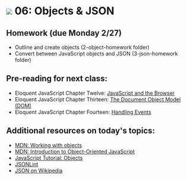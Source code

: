 # ![](https://ga-dash.s3.amazonaws.com/production/assets/logo-9f88ae6c9c3871690e33280fcf557f33.png) 06: Objects & JSON

## Homework (due Monday 2/27)

* Outline and create objects (2-object-homework folder)
* Convert between JavaScript objects and JSON (3-json-homework folder)

## Pre-reading for next class:

* Eloquent JavaScript Chapter Twelve: [JavaScript and the Browser](http://eloquentjavascript.net/12_browser.html)
* Eloquent JavaScript Chapter Thirteen: [The Document Object Model (DOM)](http://eloquentjavascript.net/13_dom.html)
* Eloquent JavaScript Chapter Fourteen: [Handling Events](http://eloquentjavascript.net/14_event.html)

## Additional resources on today's topics:

- [MDN: Working with objects][1]
- [MDN: Introduction to Object-Oriented JavaScript][2]
- [JavaScript Tutorial: Objects][3]
- [JSONLint][4]
- [JSON on Wikipedia][5]

[1]: https://developer.mozilla.org/en-US/docs/Web/JavaScript/Guide/Working_with_Objects
[2]: https://developer.mozilla.org/en-US/docs/Web/JavaScript/Introduction_to_Object-Oriented_JavaScript
[3]: http://javascript.info/tutorial/objects
[4]: http://jsonlint.com/
[5]: http://en.wikipedia.org/wiki/JSON